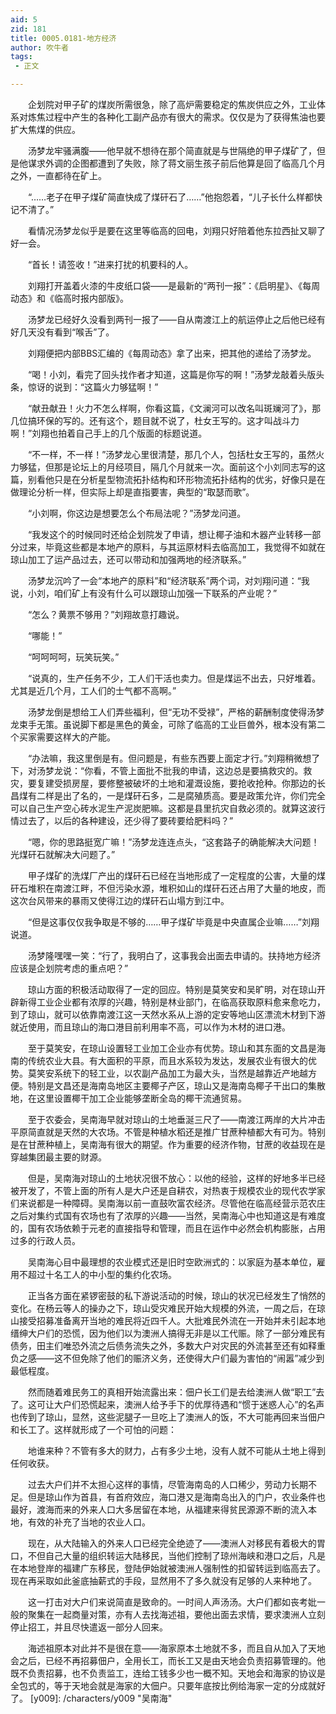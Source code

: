 ```yaml
---
aid: 5
zid: 181
title: 0005.0181-地方经济
author: 吹牛者
tags: 
 - 正文

---
```




　　企划院对甲子矿的煤炭所需很急，除了高炉需要稳定的焦炭供应之外，工业体系对炼焦过程中产生的各种化工副产品亦有很大的需求。仅仅是为了获得焦油也要扩大焦煤的供应。

　　汤梦龙牢骚满腹——他早就不想待在那个简直就是与世隔绝的甲子煤矿了，但是他谋求外调的企图都遭到了失败，除了蒋文丽生孩子前后他算是回了临高几个月之外，一直都待在矿上。

　　“……老子在甲子煤矿简直快成了煤矸石了……”他抱怨着，“儿子长什么样都快记不清了。”

　　看情况汤梦龙似乎是要在这里等临高的回电，刘翔只好陪着他东拉西扯又聊了好一会。

　　“首长！请签收！”进来打扰的机要科的人。

　　刘翔打开盖着火漆的牛皮纸口袋——是最新的“两刊一报”：《启明星》、《每周动态》和《临高时报内部版》。

　　汤梦龙已经好久没看到两刊一报了——自从南渡江上的航运停止之后他已经有好几天没有看到“喉舌”了。

　　刘翔便把内部BBS汇编的《每周动态》拿了出来，把其他的递给了汤梦龙。

　　“喝！小刘，看完了回头找作者才知道，这篇是你写的啊！”汤梦龙敲着头版头条，惊讶的说到：“这篇火力够猛啊！”

　　“献丑献丑！火力不怎么样啊，你看这篇，《文澜河可以改名叫斑斓河了》，那几位搞环保的写的。还有这个，题目就不说了，杜女王写的。这才叫战斗力啊！”刘翔也拍着自己手上的几个版面的标题说道。

　　“不一样，不一样！”汤梦龙心里很清楚，那几个人，包括杜女王写的，虽然火力够猛，但那是论坛上的月经项目，隔几个月就来一次。面前这个小刘同志写的这篇，别看他只是在分析星型物流拓扑结构和环形物流拓扑结构的优劣，好像只是在做理论分析一样，但实际上却是直指要害，典型的“取瑟而歌”。

　　“小刘啊，你这边是想要怎么个布局法呢？”汤梦龙问道。

　　“我发这个的时候同时还给企划院发了申请，想让椰子油和木器产业转移一部分过来，毕竟这些都是本地产的原料，与其运原材料去临高加工，我觉得不如就在琼山加工了运产品过去，还可以带动和加强两地的经济联系。”

　　汤梦龙沉吟了一会“本地产的原料”和“经济联系”两个词，对刘翔问道：“我说，小刘，咱们矿上有没有什么可以跟琼山加强一下联系的产业呢？”

　　“怎么？黄票不够用？”刘翔故意打趣说。

　　“哪能！”

　　“呵呵呵呵，玩笑玩笑。”

　　“说真的，生产任务不少，工人们干活也卖力。但是煤运不出去，只好堆着。尤其是近几个月，工人们的士气都不高啊。”

　　汤梦龙倒是想给工人们弄些福利，但“无功不受禄”，严格的薪酬制度使得汤梦龙束手无策。虽说脚下都是黑色的黄金，可除了临高的工业巨兽外，根本没有第二个买家需要这样大的产能。

　　“办法嘛，我这里倒是有。但问题是，有些东西要上面定才行。”刘翔稍微想了下，对汤梦龙说：“你看，不管上面批不批我的申请，这边总是要搞救灾的。救灾，要复建受损房屋，要修整被破坏的土地和灌溉设施，要抢收抢种。你那边的长昌煤有二样是出了名的，一是煤矸石多，二是腐殖质高。要是政策允许，你们完全可以自己生产空心砖水泥生产泥炭肥嘛。这都是县里抗灾自救必须的。就算这波行情过去了，以后的各种建设，还少得了要砖要给肥料吗？”

　　“嗯，你的思路挺宽广嘛！”汤梦龙连连点头，“这套路子的确能解决大问题！光煤矸石就解决大问题了。”

　　甲子煤矿的洗煤厂产出的煤矸石已经在当地形成了一定程度的公害，大量的煤矸石堆积在南渡江畔，不但污染水源，堆积如山的煤矸石还占用了大量的地皮，而这次台风带来的暴雨又使得江边的煤矸石山塌方到江中。

　　“但是这事仅仅我争取是不够的……甲子煤矿毕竟是中央直属企业嘛……”刘翔说道。

　　汤梦隆嘿嘿一笑：“行了，我明白了，这事我会出面去申请的。扶持地方经济应该是企划院考虑的重点吧？”

　　琼山方面的积极活动取得了一定的回应。特别是莫笑安和吴旷明，对在琼山开辟新得工业企业都有浓厚的兴趣，特别是林业部门，在临高获取原料愈来愈吃力，到了琼山，就可以依靠南渡江这一天然水系从上游的定安等地山区漂流木材到下游就近使用，而且琼山的海口港目前利用率不高，可以作为木材的进口港。

　　至于莫笑安，在琼山设置轻工业加工企业亦有优势。琼山和其东面的文昌是海南的传统农业大县。有大面积的平原，而且水系较为发达，发展农业有很大的优势。莫笑安系统下的轻工业，以农副产品加工为最大头，当然是越靠近产地越方便。特别是文昌还是海南岛地区主要椰子产区，琼山又是海南岛椰子干出口的集散地，在这里设置椰干加工企业能够垄断全岛的椰干流通贸易。

　　至于农委会，吴南海早就对琼山的土地垂涎三尺了——南渡江两岸的大片冲击平原简直就是天然的大农场。不管是种植水稻还是推广甘蔗种植都大有可为。特别是在甘蔗种植上，吴南海有很大的期望。作为重要的经济作物，甘蔗的收益现在是穿越集团最主要的财源。

　　但是，吴南海对琼山的土地状况很不放心：以他的经验，这样的好地多半已经被开发了，不管上面的所有人是大户还是自耕农，对热衷于规模农业的现代农学家们来说都是一种障碍。吴南海以前一直鼓吹富农经济。尽管他在临高经营示范农庄之后对集约式国有农场也有了浓厚的兴趣——当然，吴南海心中也知道这是有难度的，国有农场依赖于元老的直接指导和管理，而且在运作中必然会机构膨胀，占用过多的行政人员。

　　吴南海心目中最理想的农业模式还是旧时空欧洲式的：以家庭为基本单位，雇用不超过十名工人的中小型的集约化农场。

　　正当各方面在紧锣密鼓的私下游说活动的时候，琼山的状况已经发生了悄然的变化。在杨云等人的操办之下，琼山受灾难民开始大规模的外流，一周之后，在琼山接受招募准备离开当地的难民将近四千人。大批难民外流在一开始并未引起本地缙绅大户们的恐慌，因为他们以为澳洲人搞得无非是以工代赈。除了一部分难民有债务，田主们唯恐外流之后债务流失之外，多数大户对灾民的外流甚至还有如释重负之感——这不但免除了他们的赈济义务，还使得大户们最为害怕的“闹嚣”减少到最低程度。

　　然而随着难民务工的真相开始流露出来：佃户长工们是去给澳洲人做“职工”去了。这可让大户们恐慌起来，澳洲人给予手下的优厚待遇和“惯于迷惑人心”的名声也传到了琼山，显然，这些泥腿子一旦吃上了澳洲人的饭，不大可能再回来当佃户和长工了。这样就形成了一个可怕的问题：

　　地谁来种？不管有多大的财力，占有多少土地，没有人就不可能从土地上得到任何收获。

　　过去大户们并不太担心这样的事情，尽管海南岛的人口稀少，劳动力长期不足。但是琼山作为首县，有首府效应，海口港又是海南岛出入的门户，农业条件也最好，渡海而来的外来人口大多居留在本地，从福建来得贫民源源不断的流入本地，有效的补充了当地的农业人口。

　　现在，从大陆输入的外来人口已经完全绝迹了——澳洲人对移民有着极大的胃口，不但自己大量的组织转运大陆移民，当他们控制了琼州海峡和港口之后，凡是在本地登岸的福建广东移民，登陆伊始就被澳洲人强制性的扣留转运到临高去了。现在再采取如此釜底抽薪式的手段，显然用不了多久就没有足够的人来种地了。

　　这一打击对大户们来说简直是致命的。一时间人声汤汤。大户们都如丧考妣一般的聚集在一起商量对策，亦有人去找海述祖，要他出面去求情，要求澳洲人立刻停止招工，并且尽快遣返一部分人回来。

　　海述祖原本对此并不是很在意——海家原本土地就不多，而且自从加入了天地会之后，已经不再招募佃户，全用长工，而长工又是由天地会负责招募管理的。他既不负责招募，也不负责监工，连给工钱多少也一概不知。天地会和海家的协议是全包式的，等于天地会就是海家的大佃户。只要年底按比例给海家一定的分成就好了。
[y009]: /characters/y009 "吴南海"


